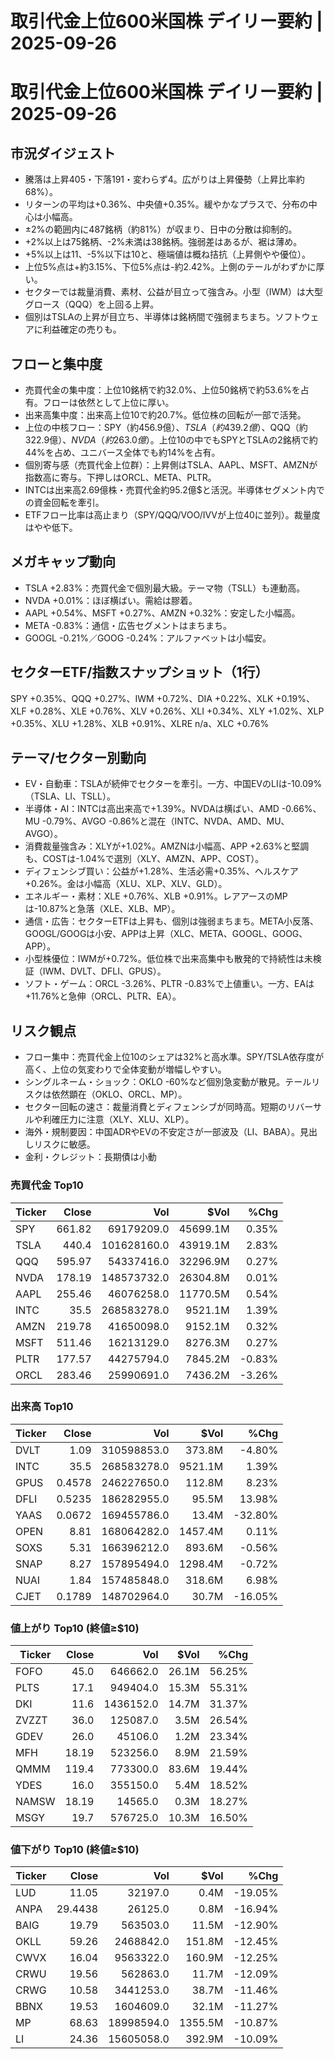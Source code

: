 # 取引代金上位600米国株 デイリー要約 | 2025-09-26

# 取引代金上位600米国株 デイリー要約 | 2025-09-26

## 市況ダイジェスト
- 騰落は上昇405・下落191・変わらず4。広がりは上昇優勢（上昇比率約68%）。
- リターンの平均は+0.36%、中央値+0.35%。緩やかなプラスで、分布の中心は小幅高。
- ±2%の範囲内に487銘柄（約81%）が収まり、日中の分散は抑制的。
- +2%以上は75銘柄、-2%未満は38銘柄。強弱差はあるが、裾は薄め。
- +5%以上は11、-5%以下は10と、極端値は概ね拮抗（上昇側やや優位）。
- 上位5%点は+約3.15%、下位5%点は-約2.42%。上側のテールがわずかに厚い。
- セクターでは裁量消費、素材、公益が目立って強含み。小型（IWM）は大型グロース（QQQ）を上回る上昇。
- 個別はTSLAの上昇が目立ち、半導体は銘柄間で強弱まちまち。ソフトウェアに利益確定の売りも。

## フローと集中度
- 売買代金の集中度：上位10銘柄で約32.0%、上位50銘柄で約53.6%を占有。フローは依然として上位に厚い。
- 出来高集中度：出来高上位10で約20.7%。低位株の回転が一部で活発。
- 上位の中核フロー：SPY（約456.9億$）、TSLA（約439.2億$）、QQQ（約322.9億$）、NVDA（約263.0億$）。上位10の中でもSPYとTSLAの2銘柄で約44%を占め、ユニバース全体でも約14%を占有。
- 個別寄与感（売買代金上位群）：上昇側はTSLA、AAPL、MSFT、AMZNが指数高に寄与。下押しはORCL、META、PLTR。
- INTCは出来高2.69億株・売買代金約95.2億$と活況。半導体セグメント内での資金回転を牽引。
- ETFフロー比率は高止まり（SPY/QQQ/VOO/IVVが上位40に並列）。裁量度はやや低下。

## メガキャップ動向
- TSLA +2.83%：売買代金で個別最大級。テーマ物（TSLL）も連動高。
- NVDA +0.01%：ほぼ横ばい。需給は膠着。
- AAPL +0.54%、MSFT +0.27%、AMZN +0.32%：安定した小幅高。
- META -0.83%：通信・広告セグメントはまちまち。
- GOOGL -0.21%／GOOG -0.24%：アルファベットは小幅安。

## セクターETF/指数スナップショット（1行）
SPY +0.35%、QQQ +0.27%、IWM +0.72%、DIA +0.22%、XLK +0.19%、XLF +0.28%、XLE +0.76%、XLV +0.26%、XLI +0.34%、XLY +1.02%、XLP +0.35%、XLU +1.28%、XLB +0.91%、XLRE n/a、XLC +0.76%

## テーマ/セクター別動向
- EV・自動車：TSLAが続伸でセクターを牽引。一方、中国EVのLIは-10.09%（TSLA、LI、TSLL）。
- 半導体・AI：INTCは高出来高で+1.39%。NVDAは横ばい、AMD -0.66%、MU -0.79%、AVGO -0.86%と混在（INTC、NVDA、AMD、MU、AVGO）。
- 消費裁量強含み：XLYが+1.02%。AMZNは小幅高、APP +2.63%と堅調も、COSTは-1.04%で選別（XLY、AMZN、APP、COST）。
- ディフェンシブ買い：公益が+1.28%、生活必需+0.35%、ヘルスケア+0.26%。金は小幅高（XLU、XLP、XLV、GLD）。
- エネルギー・素材：XLE +0.76%、XLB +0.91%。レアアースのMPは-10.87%と急落（XLE、XLB、MP）。
- 通信・広告：セクターETFは上昇も、個別は強弱まちまち。META小反落、GOOGL/GOOGは小安、APPは上昇（XLC、META、GOOGL、GOOG、APP）。
- 小型株優位：IWMが+0.72%。低位株で出来高集中も散発的で持続性は未検証（IWM、DVLT、DFLI、GPUS）。
- ソフト・ゲーム：ORCL -3.26%、PLTR -0.83%で上値重い。一方、EAは+11.76%と急伸（ORCL、PLTR、EA）。

## リスク観点
- フロー集中：売買代金上位10のシェアは32%と高水準。SPY/TSLA依存度が高く、上位の気変わりで全体変動が増幅しやすい。
- シングルネーム・ショック：OKLO -60%など個別急変動が散見。テールリスクは依然顕在（OKLO、ORCL、MP）。
- セクター回転の速さ：裁量消費とディフェンシブが同時高。短期のリバーサルや利確圧力に注意（XLY、XLU、XLP）。
- 海外・規制要因：中国ADRやEVの不安定さが一部波及（LI、BABA）。見出しリスクに敏感。
- 金利・クレジット：長期債は小動

### 売買代金 Top10
| Ticker | Close | Vol | $Vol | %Chg |
|---|---:|---:|---:|---:|
| SPY | 661.82 | 69179209.0 | 45699.1M | 0.35% |
| TSLA | 440.4 | 101628160.0 | 43919.1M | 2.83% |
| QQQ | 595.97 | 54337416.0 | 32296.9M | 0.27% |
| NVDA | 178.19 | 148573732.0 | 26304.8M | 0.01% |
| AAPL | 255.46 | 46076258.0 | 11770.5M | 0.54% |
| INTC | 35.5 | 268583278.0 | 9521.1M | 1.39% |
| AMZN | 219.78 | 41650098.0 | 9152.1M | 0.32% |
| MSFT | 511.46 | 16213129.0 | 8276.3M | 0.27% |
| PLTR | 177.57 | 44275794.0 | 7845.2M | -0.83% |
| ORCL | 283.46 | 25990691.0 | 7436.2M | -3.26% |


### 出来高 Top10
| Ticker | Close | Vol | $Vol | %Chg |
|---|---:|---:|---:|---:|
| DVLT | 1.09 | 310598853.0 | 373.8M | -4.80% |
| INTC | 35.5 | 268583278.0 | 9521.1M | 1.39% |
| GPUS | 0.4578 | 246227650.0 | 112.8M | 8.23% |
| DFLI | 0.5235 | 186282955.0 | 95.5M | 13.98% |
| YAAS | 0.0672 | 169455786.0 | 13.4M | -32.80% |
| OPEN | 8.81 | 168064282.0 | 1457.4M | 0.11% |
| SOXS | 5.31 | 166396212.0 | 893.6M | -0.56% |
| SNAP | 8.27 | 157895494.0 | 1298.4M | -0.72% |
| NUAI | 1.84 | 157485848.0 | 318.6M | 6.98% |
| CJET | 0.1789 | 148702964.0 | 30.7M | -16.05% |


### 値上がり Top10 (終値≥$10)
| Ticker | Close | Vol | $Vol | %Chg |
|---|---:|---:|---:|---:|
| FOFO | 45.0 | 646662.0 | 26.1M | 56.25% |
| PLTS | 17.1 | 949404.0 | 15.3M | 55.31% |
| DKI | 11.6 | 1436152.0 | 14.7M | 31.37% |
| ZVZZT | 36.0 | 125087.0 | 3.5M | 26.54% |
| GDEV | 26.0 | 45106.0 | 1.2M | 23.34% |
| MFH | 18.19 | 523256.0 | 8.9M | 21.59% |
| QMMM | 119.4 | 773300.0 | 83.6M | 19.44% |
| YDES | 16.0 | 355150.0 | 5.4M | 18.52% |
| NAMSW | 18.19 | 14565.0 | 0.3M | 18.27% |
| MSGY | 19.7 | 576725.0 | 10.3M | 16.50% |


### 値下がり Top10 (終値≥$10)
| Ticker | Close | Vol | $Vol | %Chg |
|---|---:|---:|---:|---:|
| LUD | 11.05 | 32197.0 | 0.4M | -19.05% |
| ANPA | 29.4438 | 26125.0 | 0.8M | -16.94% |
| BAIG | 19.79 | 563503.0 | 11.5M | -12.90% |
| OKLL | 59.26 | 2468842.0 | 151.8M | -12.45% |
| CWVX | 16.04 | 9563322.0 | 160.9M | -12.25% |
| CRWU | 19.56 | 562863.0 | 11.7M | -12.09% |
| CRWG | 10.58 | 3441253.0 | 38.7M | -11.46% |
| BBNX | 19.53 | 1604609.0 | 32.1M | -11.27% |
| MP | 68.63 | 18998594.0 | 1355.5M | -10.87% |
| LI | 24.36 | 15605058.0 | 392.9M | -10.09% |

